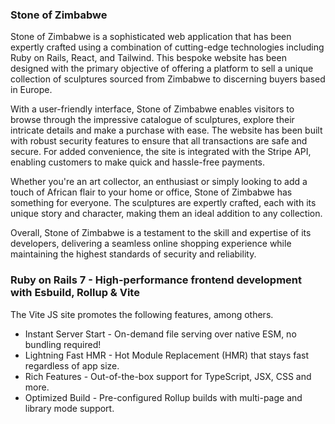 ### Stone of Zimbabwe

Stone of Zimbabwe is a sophisticated web application that has been expertly crafted using a combination of cutting-edge technologies including Ruby on Rails, React, and Tailwind. This bespoke website has been designed with the primary objective of offering a platform to sell a unique collection of sculptures sourced from Zimbabwe to discerning buyers based in Europe.

With a user-friendly interface, Stone of Zimbabwe enables visitors to browse through the impressive catalogue of sculptures, explore their intricate details and make a purchase with ease. The website has been built with robust security features to ensure that all transactions are safe and secure. For added convenience, the site is integrated with the Stripe API, enabling customers to make quick and hassle-free payments.

Whether you're an art collector, an enthusiast or simply looking to add a touch of African flair to your home or office, Stone of Zimbabwe has something for everyone. The sculptures are expertly crafted, each with its unique story and character, making them an ideal addition to any collection.

Overall, Stone of Zimbabwe is a testament to the skill and expertise of its developers, delivering a seamless online shopping experience while maintaining the highest standards of security and reliability.





### Ruby on Rails 7 - High-performance frontend development with Esbuild, Rollup & Vite

The Vite JS site promotes the following features, among others.

  - Instant Server Start - On-demand file serving over native ESM, no bundling required!
  - Lightning Fast HMR - Hot Module Replacement (HMR) that stays fast regardless of app size.
  - Rich Features - Out-of-the-box support for TypeScript, JSX, CSS and more.
  - Optimized Build - Pre-configured Rollup builds with multi-page and library mode support.

